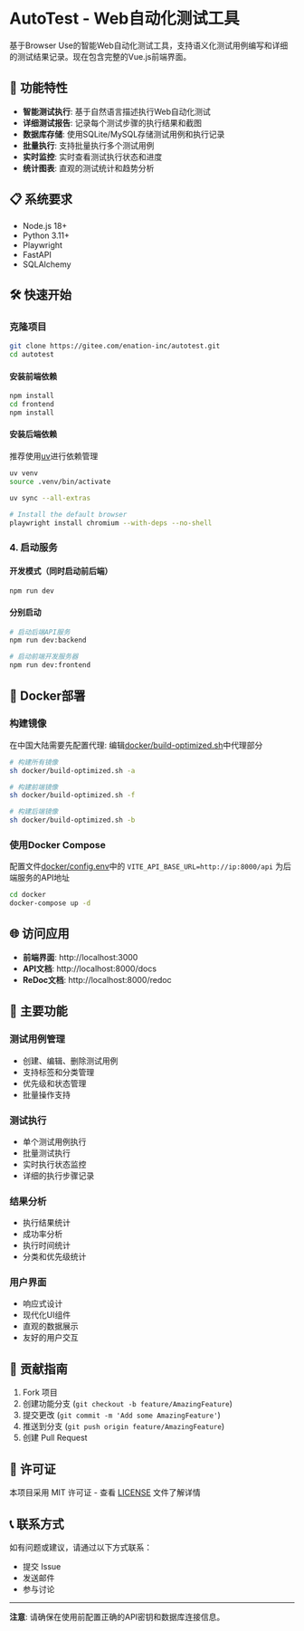 # AutoTest - Web自动化测试工具

基于Browser Use的智能Web自动化测试工具，支持语义化测试用例编写和详细的测试结果记录。现在包含完整的Vue.js前端界面。

## 🚀 功能特性

- **智能测试执行**: 基于自然语言描述执行Web自动化测试
- **详细测试报告**: 记录每个测试步骤的执行结果和截图
- **数据库存储**: 使用SQLite/MySQL存储测试用例和执行记录
- **批量执行**: 支持批量执行多个测试用例
- **实时监控**: 实时查看测试执行状态和进度
- **统计图表**: 直观的测试统计和趋势分析

## 📋 系统要求

- Node.js 18+
- Python 3.11+
- Playwright
- FastAPI
- SQLAlchemy

## 🛠️ 快速开始

### 克隆项目
```bash
git clone https://gitee.com/enation-inc/autotest.git
cd autotest
```

#### 安装前端依赖
```bash
npm install
cd frontend
npm install
```

#### 安装后端依赖
推荐使用[uv](https://github.com/astral-sh/uv)进行依赖管理
```bash
uv venv 
source .venv/bin/activate

uv sync --all-extras

# Install the default browser
playwright install chromium --with-deps --no-shell
``` 


### 4. 启动服务

#### 开发模式（同时启动前后端）
```bash
npm run dev
```

#### 分别启动
```bash
# 启动后端API服务
npm run dev:backend

# 启动前端开发服务器
npm run dev:frontend
```


## 🐳 Docker部署

### 构建镜像
在中国大陆需要先配置代理:
编辑[docker/build-optimized.sh](docker/build-optimized.sh)中代理部分

```bash
# 构建所有镜像
sh docker/build-optimized.sh -a

# 构建前端镜像
sh docker/build-optimized.sh -f

# 构建后端镜像
sh docker/build-optimized.sh -b
```


### 使用Docker Compose
配置文件[docker/config.env](docker/config.env)中的
`VITE_API_BASE_URL=http://ip:8000/api`
为后端服务的API地址

```bash
cd docker
docker-compose up -d
```


## 🌐 访问应用

- **前端界面**: http://localhost:3000
- **API文档**: http://localhost:8000/docs
- **ReDoc文档**: http://localhost:8000/redoc


## 🎯 主要功能

### 测试用例管理
- 创建、编辑、删除测试用例
- 支持标签和分类管理
- 优先级和状态管理
- 批量操作支持

### 测试执行
- 单个测试用例执行
- 批量测试执行
- 实时执行状态监控
- 详细的执行步骤记录

### 结果分析
- 执行结果统计
- 成功率分析
- 执行时间统计
- 分类和优先级统计

### 用户界面
- 响应式设计
- 现代化UI组件
- 直观的数据展示
- 友好的用户交互


## 🤝 贡献指南

1. Fork 项目
2. 创建功能分支 (`git checkout -b feature/AmazingFeature`)
3. 提交更改 (`git commit -m 'Add some AmazingFeature'`)
4. 推送到分支 (`git push origin feature/AmazingFeature`)
5. 创建 Pull Request

## 📄 许可证

本项目采用 MIT 许可证 - 查看 [LICENSE](LICENSE) 文件了解详情

## 📞 联系方式

如有问题或建议，请通过以下方式联系：

- 提交 Issue
- 发送邮件
- 参与讨论

---

**注意**: 请确保在使用前配置正确的API密钥和数据库连接信息。 